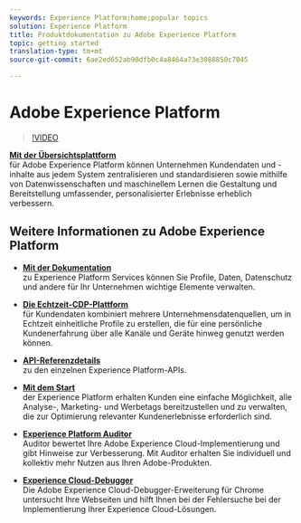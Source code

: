 ```yaml
---
keywords: Experience Platform;home;popular topics
solution: Experience Platform
title: Produktdokumentation zu Adobe Experience Platform
topic: getting started
translation-type: tm+mt
source-git-commit: 6ae2ed652ab90dfb0c4a8464a73e3088850c7045

---
```



# Adobe Experience Platform

<!--![](/help/assets/platform-banner-1.png)-->

>[!VIDEO](https://video.tv.adobe.com/v/27361?quality=12)

**[Mit der Übersichtsplattform](https://www.adobe.io/apis/experienceplatform/home/overview.html)**<br/>für Adobe Experience Platform können Unternehmen Kundendaten und -inhalte aus jedem System zentralisieren und standardisieren sowie mithilfe von Datenwissenschaften und maschinellem Lernen die Gestaltung und Bereitstellung umfassender, personalisierter Erlebnisse erheblich verbessern.

## Weitere Informationen zu Adobe Experience Platform

* **[Mit der Dokumentation](https://www.adobe.io/apis/experienceplatform/home/services.html)**<br/>zu Experience Platform Services können Sie Profile, Daten, Datenschutz und andere für Ihr Unternehmen wichtige Elemente verwalten.

* **[Die Echtzeit-CDP-Plattform](/help/rtcdp/overview.md)**<br/>für Kundendaten kombiniert mehrere Unternehmensdatenquellen, um in Echtzeit einheitliche Profile zu erstellen, die für eine persönliche Kundenerfahrung über alle Kanäle und Geräte hinweg genutzt werden können.

* **[API-Referenzdetails](https://www.adobe.io/apis/experienceplatform/home/api-reference.html)**<br/>zu den einzelnen Experience Platform-APIs.

* **[Mit dem Start](https://docs.adobe.com/content/help/en/launch/using/overview.html)**<br/>der Experience Platform erhalten Kunden eine einfache Möglichkeit, alle Analyse-, Marketing- und Werbetags bereitzustellen und zu verwalten, die zur Optimierung relevanter Kundenerlebnisse erforderlich sind.

* **[Experience Platform Auditor](https://docs.adobe.com/content/help/en/auditor/using/overview.html)**<br/>Auditor bewertet Ihre Adobe Experience Cloud-Implementierung und gibt Hinweise zur Verbesserung. Mit Auditor erhalten Sie individuell und kollektiv mehr Nutzen aus Ihren Adobe-Produkten.

* **[Experience Cloud-Debugger](https://docs.adobe.com/content/help/en/debugger/using/experience-cloud-debugger.html)**<br/>Die Adobe Experience Cloud-Debugger-Erweiterung für Chrome untersucht Ihre Webseiten und hilft Ihnen bei der Fehlersuche bei der Implementierung Ihrer Experience Cloud-Lösungen.

